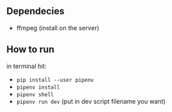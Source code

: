 ## Dependecies

- ffmpeg (install on the server)

## How to run

in terminal hit:

- `pip install --user pipenv`
- `pipenv install`
- `pipenv shell`
- `pipenv run dev` (put in dev script filename you want)
